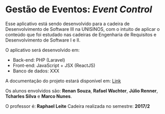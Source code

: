 # Gestão de Eventos: _Event Control_

Esse aplicativo está sendo desenvolvido para a cadeira de Desenvolvimento de Software III na UNISINOS, com o intuito de aplicar o conteúdo que foi estudado nas cadeiras de Engenharia de Requisitos e Desenvolvimento de Software I e II.

O aplicativo será desenvolvido em:
* Back-end: PHP (Laravel)
* Front-end: JavaScript + JSX (ReactJS)
* Banco de dados: XXX

A documentação do projeto estará disponível em: [Link](www.google.com)








Os alunos envolvidos são: **Renan Souza**, **Rafael Wachter**, **Júlio Renner**, **Tcharles Silva** e **Marco Nunes**.

O professor é: **Raphael Leite**
Cadeira realizada no semestre: **2017/2**
